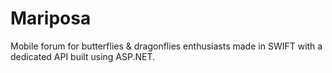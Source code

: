# Mariposa

Mobile forum for butterflies & dragonflies enthusiasts made in SWIFT with a dedicated API built using ASP.NET.

